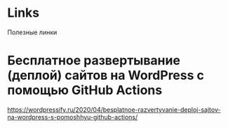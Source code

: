 # Links
Полезные линки

# Бесплатное развертывание (деплой) сайтов на WordPress с помощью GitHub Actions
https://wordpressify.ru/2020/04/besplatnoe-razvertyvanie-deploj-sajtov-na-wordpress-s-pomoshhyu-github-actions/
